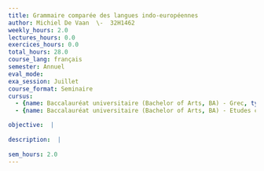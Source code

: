```yaml
---
title: Grammaire comparée des langues indo-européennes
author: Michiel De Vaan  \-  32H1462
weekly_hours: 2.0
lectures_hours: 0.0
exercices_hours: 0.0
total_hours: 28.0
course_lang: français
semester: Annuel
eval_mode: 
exa_session: Juillet
course_format: Seminaire
cursus:
  - {name: Baccalauréat universitaire (Bachelor of Arts, BA) - Grec, type: N/A, credits: \-}
  - {name: Baccalauréat universitaire (Bachelor of Arts, BA) - Etudes classiques, type: N/A, credits: \-}

objective:  |
            
description:  |
              
sem_hours: 2.0
---
```

